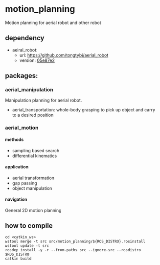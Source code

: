 # motion_planning
Motion planning for aerial robot and other robot

## dependency
- aeiral_robot:
   - url: https://github.com/tongtybj/aerial_robot
   - version: [05e87e2](https://github.com/tongtybj/aerial_robot/tree/05e87e2619d76aad0a65f4b7e2fee0ea07e635bd)

## packages:
### aerial_manipulation
Manipulation planning for aerial robot.
- aerial_transportation: whole-body grasping to pick up object and carry to a desired position

### aerial_motion
#### methods
- sampling based search
- differential kinematics
#### application
- aerial transformation 
- gap passing
- object manipulation

#### navigation
General 2D motion planning 

## how to compile

```
cd <catkin_ws>
wstool merge -t src src/motion_planning/${ROS_DISTRO}.rosinstall
wstool update -t src
rosdep install -y -r --from-paths src --ignore-src --rosdistro $ROS_DISTRO
catkin build
```
